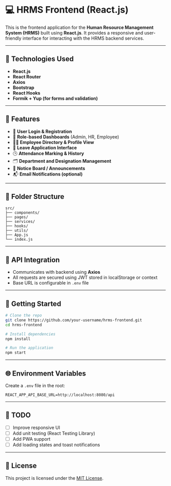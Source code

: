 
# 💻 HRMS Frontend (React.js)

This is the frontend application for the **Human Resource Management System (HRMS)** built using **React.js**. It provides a responsive and user-friendly interface for interacting with the HRMS backend services.

---

## 🧰 Technologies Used

- **React.js**
- **React Router**
- **Axios**
- **Bootstrap**
- **React Hooks**
- **Formik + Yup (for forms and validation)**

---

## 🌟 Features

- 🔐 **User Login & Registration**
- 👤 **Role-based Dashboards** (Admin, HR, Employee)
- 👨‍💼 **Employee Directory & Profile View**
- 📅 **Leave Application Interface**
- 🕒 **Attendance Marking & History**
- 🗂️ **Department and Designation Management**
- 📢 **Notice Board / Announcements**
- 📬 **Email Notifications (optional)**

---

## 📁 Folder Structure

```
src/
├── components/
├── pages/
├── services/
├── hooks/
├── utils/
├── App.js
└── index.js
```

---

## 🔗 API Integration

- Communicates with backend using **Axios**
- All requests are secured using JWT stored in localStorage or context
- Base URL is configurable in `.env` file

---

## 🚀 Getting Started

```bash
# Clone the repo
git clone https://github.com/your-username/hrms-frontend.git
cd hrms-frontend

# Install dependencies
npm install

# Run the application
npm start
```

---

## 🌐 Environment Variables

Create a `.env` file in the root:

```
REACT_APP_API_BASE_URL=http://localhost:8080/api
```

---

## 🧪 TODO

- [ ] Improve responsive UI
- [ ] Add unit testing (React Testing Library)
- [ ] Add PWA support
- [ ] Add loading states and toast notifications

---


## 📄 License

This project is licensed under the [MIT License](LICENSE).
